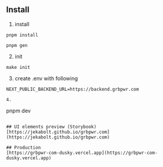 ## Install

1. install

```
pnpm install

pnpm gen
```

2. init

```
make init

```

3. create .env with following

```
NEXT_PUBLIC_BACKEND_URL=https://backend.grbpwr.com

4.
```

pnpm dev

```

## UI elements preview (Storybook)
[https://jekabolt.github.io/grbpwr.com](https://jekabolt.github.io/grbpwr.com)

## Production
[https://grbpwr-com-dusky.vercel.app](https://grbpwr-com-dusky.vercel.app)
```

